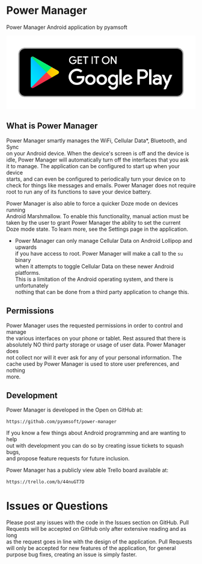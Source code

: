 # Power Manager

Power Manager Android application by pyamsoft

[![Get it on Google Play](art/google-play-badge.png)][1]

## What is Power Manager

Power Manager smartly manages the WiFi, Cellular Data*, Bluetooth, and Sync  
on your Android device. When the device's screen is off and the device is  
idle, Power Manager will automatically turn off the interfaces that you ask  
it to manage. The application can be configured to start up when your device  
starts, and can even be configured to periodically turn your device on to  
check for things like messages and emails. Power Manager does not require  
root to run any of its functions to save your device battery.

Power Manager is also able to force a quicker Doze mode on devices running  
Android Marshmallow. To enable this functionality, manual action must be  
taken by the user to grant Power Manager the ability to set the current  
Doze mode state. To learn more, see the Settings page in the application. 

* Power Manager can only manage Cellular Data on Android Lollipop and upwards  
if you have access to root. Power Manager will make a call to the `su` binary  
when it attempts to toggle Cellular Data on these newer Android platforms.  
This is a limitation of the Android operating system, and there is unfortunately  
nothing that can be done from a third party application to change this.

## Permissions

Power Manager uses the requested permissions in order to control and manage  
the various interfaces on your phone or tablet. Rest assured that there is  
absolutely NO third party storage or usage of user data. Power Manager does  
not collect nor will it ever ask for any of your personal information. The  
cache used by Power Manager is used to store user preferences, and nothing  
more.

## Development

Power Manager is developed in the Open on GitHub at:  
```
https://github.com/pyamsoft/power-manager
```
If you know a few things about Android programming and are wanting to help  
out with development you can do so by creating issue tickets to squash bugs,  
and propose feature requests for future inclusion.

Power Manager has a publicly view able Trello board available at:  
```
https://trello.com/b/44nuGT7D
```

# Issues or Questions

Please post any issues with the code in the Issues section on GitHub. Pull  
Requests will be accepted on GitHub only after extensive reading and as long  
as the request goes in line with the design of the application. Pull Requests  
will only be accepted for new features of the application, for general  
purpose bug fixes, creating an issue is simply faster.

[1]: https://play.google.com/store/apps/details?id=com.pyamsoft.powermanager
